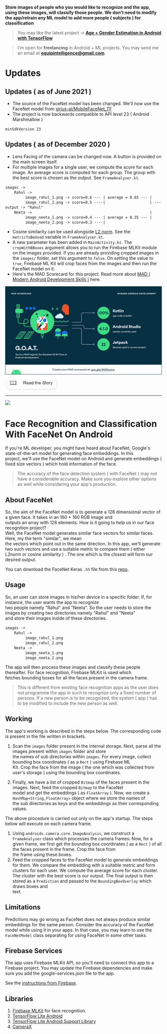  **Store images of people who you would like to recognize and the app, using these images, will classify those people. We don't need to modify the app/retrain any ML model to add more people ( subjects ) for classification**  
 
 > You may like the latest project -> [**Age + Gender Estimation in Android with TensorFlow**](https://github.com/shubham0204/Age-Gender_Estimation_TF-Android)
 
 > I'm open for **freelancing** in Android + ML projects. You may send me an email at **equipintelligence@gmail.com**.
  
# Updates

## Updates ( as of June 2021 )

* The source of the FaceNet model has been changed. We'll now use the FaceNet model 
from [sirius-ai/MobileFaceNet_TF](https://github.com/sirius-ai/MobileFaceNet_TF)
* The project is now backwards compatible to API level 23 ( Android Marshmallow )

```
minSdkVersion 23
```

  
## Updates ( as of December 2020 )  
  
* Lens Facing of the camera can be changed now. A button is provided on the main screen itself.  
* For multiple images for a single user, we compute the score for each image. An average score is computed for each group.
The group with the best score is chosen as the output. See `FrameAnalyser.kt`.

```  
images ->  
    Rahul -> 
         image_rahul_1.png -> score=0.6 --- | average = 0.65 --- |
         image_rahul_2.png -> score=0.5 ----|                    | --- output -> "Rahul"
    Neeta ->                                                     |
         image_neeta_1.png -> score=0.4 --- | average = 0.35 --- |
         image_neeta_2.png -> score=0.3 ----|             
 ```  


* Cosine similarity can be used alongside [L2 norm](https://en.wikipedia.org/wiki/Norm_(mathematics)#Euclidean_norm). See the `metricToBeUsed` variable in `FrameAnalyser.kt`.
* A new parameter has been added in `MainActivity.kt`. The `cropWithBBoxes` argument allows you to run the Firebase MLKit module on the images provided. If you are already providing cropped images in the `images/` folder, set this argument to `false`. On setting the value to `true`, Firebase ML Kit will crop faces from the images and then run the FaceNet model on it.  
* Here's the MAD Scorecard for this project. Read more about [MAD ( Modern Android Development Skills )](https://developer.android.com/series/mad-skills) here.

![](images/mad_summary.png)
[<img src="https://github.com/shubham0204/Privacy_Policy_Texts/blob/master/notebook_button_two.png?raw=true" width="170" height="50" align="center">](https://medium.com/@equipintelligence/using-facenet-for-on-device-face-recognition-with-android-f84e36e19761)  
  
>
---
  
![](images/final_result.PNG)  
  
  
# Face Recognition and Classification With FaceNet On Android  
  
If you're ML developer, you might have heard about FaceNet, Google's state-of-the-art model for generating face embeddings. In this   
project, we'll use the FaceNet model on Android and generate embeddings ( fixed size vectors ) which hold information of the face.  
  
> The accuracy of the face detection system ( with FaceNet ) may not have a considerable accuracy. Make sure you explore other options as well while considering your app's production.  
  
## About FaceNet  
  
So, the aim of the FaceNet model is to generate a 128 dimensional vector of a given face. It takes in an 160 * 160 RGB image and   
outputs an array with 128 elements. How is it going to help us in our face recognition project?   
Well, the FaceNet model generates similar face vectors for similar faces. Here, my the term "similar", we mean   
the vectors which point out in the same direction.
In this app, we'll generate two such vectors and use a suitable metric to compare them ( either L2norm or cosine similarity )
. The one which is the closest will form our desired output.  
  
You can download the FaceNet Keras `.h5` file from this [repo](https://github.com/sirius-ai/MobileFaceNet_TF).  
  
## Usage  
  
So, an user can store images in his/her device in a specific folder. If, for instance, the user wants the app to recognize  
 two people namely "Rahul" and "Neeta". So the user needs to store the images by creating two directories namely "Rahul" and "Neeta"   
 and store their images inside of these directories.  
   
```  
images ->  
    Rahul -> 
         image_rahul_1.png
         image_rahul_2.png 
    Neeta -> 
         image_neeta_1.png
         image_neeta_2.png
 ```  
  
The app will then process these images and classify these people thereafter. For face recognition, Firebase MLKit is used which   
fetches bounding boxes for all the faces present in the camera frame.  
  
> This is different from existing face recognition apps as the user does not programme the app in such to recognize only a fixed number of persons. If a new person is to be recognized, the system ( app ) has to be modified to include the new person as well.  
  
## Working  
  
The app's working is described in the steps below. The corresponding code is present in the file written in brackets.  
  
1. Scan the `images` folder present in the internal storage. Next, parse all the images present within `images` folder and store   
the names of sub directories within `images`. For every image, collect bounding box coordinates ( as a `Rect` ) using Firebase ML   
Kit. Crop the face from the image ( the one which was collected from user's storage ) using the bounding box coordinates.   
  
2. Finally, we have a list of cropped `Bitmap` of the faces present in the images. Next, feed the cropped `Bitmap` to the FaceNet   
model and get the embeddings ( as `FloatArray` ). Now, we create a `HashMap<String,FloatArray>` object where we store the names of   
the sub directories as keys and the embeddings as their corresponding values.   
  
The above procedure is carried out only on the app's startup. The steps below will execute on each camera frame.  
  
1. Using `androidx.camera.core.ImageAnalysis`, we construct a `FrameAnalyser` class which processes the camera frames. Now, for a   
given frame, we first get the bounding box coordinates ( as a `Rect` ) of all the faces present in the frame. Crop the face from   
the frame using these boxes.  
2. Feed the cropped faces to the FaceNet model to generate embeddings for them. We compare the embedding with a suitable metric and
form clusters for each user. We compute the average score for each cluster. The cluster with the best score is our output.
The final output is then stored as a `Prediction` and passed to the `BoundingBoxOverlay` which draws boxes and   
text.  
  
## Limitations  
  
Predictions may go wrong as FaceNet does not always produce similar embeddings for the same person. 
Consider the accuracy of the FaceNet model while using it in your apps. In that case, you may learn to use the `FaceNetModel` class separating for using FaceNet in some other tasks.  

## Firebase Services  
  
The app uses Firebase MLKit API, so you'll need to connect this app to a Firebase project. You may update the Firebase dependencies and make sure you add the google-services.json file to the app.  
  
See the [instructions from Firebase](https://firebase.google.com/docs/android/setup).  
  
## Libraries  
  
1. [Firebase MLKit](https://firebase.google.com/docs/ml-kit/detect-faces) for face recognition.  
2. [TensorFlow Lite Android](https://www.tensorflow.org/lite)  
3. [TensorFlow Lite Android Support Library](https://github.com/tensorflow/tensorflow/tree/master/tensorflow/lite/experimental/support/java)  
4. [CameraX](https://developer.android.com/training/camerax)
